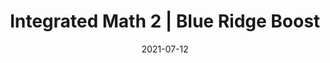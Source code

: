 ---
date: "2021-07-12"
draft: false
title: "Integrated Math 2 | Blue Ridge Boost"
page_title: "Integrated Math 2"
page_subtitle: "Homework help"
description: "This class is suitable for students who need reinforcement of classroom concepts though extra practice with typical grade-level problems."
summary: "This class is designed for students seeking reinforcement of classroom concepts through additional practice with grade-appropriate problems. <br> During a typical session, students will receive assistance with homework assignments and review concepts learned in school. As time allows, instructors will provide similar problems to further solidify understanding and boost confidence."
section: "classes"

day_tags: ["Monday"]
grade_tags: ["8th", "9th", "10th"]
subject_tags: ["Math"]

product_id: "Integrated-Math-2-Practice"

payment:
  - name: "Monthly Subscription"
    price: "155"

difficulty: "Foundation Forgers"

start_date: ""
end_date: "2025-06-02"
start_time: "5:00"
end_time: "6:00"
---